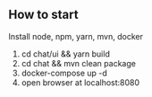 How to start
--------------

Install node, npm, yarn, mvn, docker

1. cd chat/ui && yarn build
1. cd chat && mvn clean package
2. docker-compose up -d
3. open browser at localhost:8080
